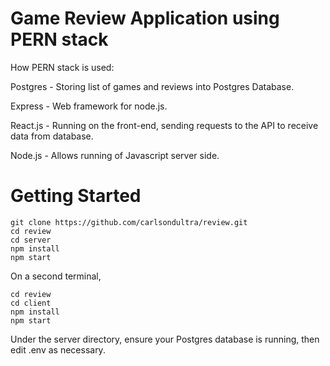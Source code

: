 # Game Review Application using PERN stack

How PERN stack is used:

Postgres - Storing list of games and reviews into Postgres Database.

Express - Web framework for node.js.

React.js - Running on the front-end, sending requests to the API to receive data from database.

Node.js - Allows running of Javascript server side.

# Getting Started

```
git clone https://github.com/carlsondultra/review.git
cd review
cd server
npm install
npm start
```
On a second terminal,
```
cd review
cd client
npm install
npm start
```

Under the server directory, ensure your Postgres database is running, then edit .env as necessary.
